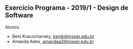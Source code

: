 Exercício Programa - 2019/1 - Design de Software
------------------------------------------------

Alunos: 
- Beni Kracochansky, benik@insper.edu.br
- Amanda Ades, amandaa2@insper.edu.br

